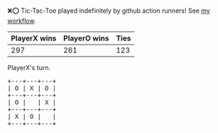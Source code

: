 :x::o: Tic-Tac-Toe played indefinitely by github action runners! See [my workflow](.github/workflows/play.yaml).

|PlayerX wins|PlayerO wins|Ties|
|-|-|-|
|297|261|123|

PlayerX's turn.

<pre>
+---+---+---+
| O | X | O |
+---+---+---+
| O |   | X |
+---+---+---+
| X | O |   |
+---+---+---+
</pre>